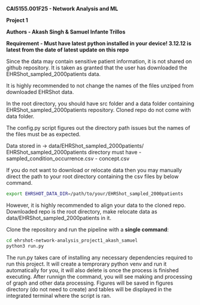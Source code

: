 **CAI5155.001F25 - Network Analysis and ML**

**Project 1**

**Authors - Akash Singh & Samuel Infante Trillos**

**Requirement - Must have latest python installed in your device! 3.12.12 is latest from the date of latest update on this repo**

Since the data may contain sensitive patient information, it is not shared on github repository. It is taken as granted that the user has downloaded the EHRShot_sampled_2000patients data.

It is highly recommended to not change the names of the files unziped from downloaded EHRShot data.

In the root directory, you should have src folder and a data folder containing EHRShot_sampled_2000patients repository. Cloned repo do not come with data folder.

The config.py script figures out the directory path issues but the names of the files must be as expected. 

Data stored in -> data/EHRShot_sampled_2000patients/
EHRShot_sampled_2000patients directory must have 
     - sampled_condition_occurrence.csv
     - concept.csv

If you do not want to download or relocate data then you may manually direct the path to your root directory containing the csv files by below command. 

```bash
export EHRSHOT_DATA_DIR=/path/to/your/EHRShot_sampled_2000patients 
```

However, it is highly recommended to align your data to the cloned repo. Downloaded repo is the root directory, make relocate data as data/EHRShot_sampled_2000patients in it.

Clone the repository and run the pipeline with a **single command**:

```bash
cd ehrshot-network-analysis_project1_akash_samuel
python3 run.py
```

The run.py takes care of installing any necessary dependencies required to run this project. It will create a temprorary python venv and run it automatically for you, it will also delete is once the process is finished executing. After runnign the command, you will see making and processing of graph and other data processing. Figures will be saved in figures directory (do not need to create) and tables will be displayed in the integrated terminal where the script is ran.